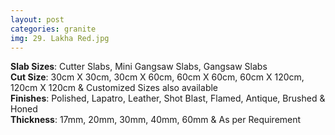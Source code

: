 ```yaml
---
layout: post
categories: granite
img: 29. Lakha Red.jpg
---
```

<b>Slab Sizes</b>: Cutter Slabs, Mini Gangsaw Slabs, Gangsaw Slabs<br>
                    <b>Cut Size</b>: 30cm X 30cm, 30cm X 60cm, 60cm X 60cm, 60cm X 120cm, 120cm X 120cm & Customized
                    Sizes also available<br>
                    <b>Finishes</b>: Polished, Lapatro, Leather, Shot Blast, Flamed, Antique, Brushed & Honed<br>
                    <b>Thickness</b>: 17mm, 20mm, 30mm, 40mm, 60mm & As per Requirement<br><br>